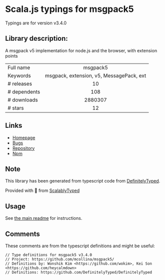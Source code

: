 
# Scala.js typings for msgpack5

Typings are for version v3.4.0

## Library description:
A msgpack v5 implementation for node.js and the browser, with extension points

|                    |                 |
| ------------------ | :-------------: |
| Full name          | msgpack5 |
| Keywords           | msgpack, extension, v5, MessagePack, ext |
| # releases         | 10 |
| # dependents       | 108 |
| # downloads        | 2880307 |
| # stars            | 12 |

## Links
- [Homepage](https://github.com/mcollina/msgpack5)
- [Bugs](https://github.com/mcollina/msgpack5/issues)
- [Repository](https://github.com/mcollina/msgpack5)
- [Npm](https://www.npmjs.com/package/msgpack5)
    


## Note
This library has been generated from typescript code from [DefinitelyTyped](https://definitelytyped.org).

Provided with :purple_heart: from [ScalablyTyped](https://github.com/oyvindberg/ScalablyTyped)

## Usage
See [the main readme](../../readme.md) for instructions.

## Comments

These comments are from the typescript definitions and might be useful:
```
// Type definitions for msgpack5 v3.4.0
// Project: https://github.com/mcollina/msgpack5/
// Definitions by: Wonshik Kim <https://github.com/wokim>, Kei Son <https://github.com/heycalmdown>
// Definitions: https://github.com/DefinitelyTyped/DefinitelyTyped

```

